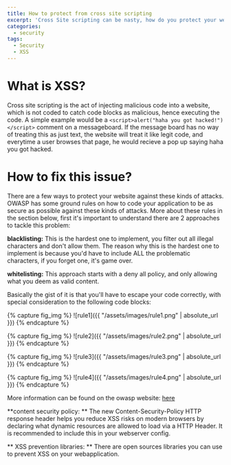 ```yaml
---
title: How to protect from cross site scripting
excerpt: 'Cross Site scripting can be nasty, how do you protect your website against it?'
categories:
  - security
tags:
  - Security
  - XSS
---
```


# What is XSS?

Cross site scripting is the act of injecting malicious code into a website, which is not coded to catch code blocks as malicious, hence executing the code. A simple example would be a `<script>alert("haha you got hacked!")</script>` comment on a messageboard. If the message board has no way of treating this as just text, the website will treat it like legit code, and everytime a user browses that page, he would recieve a pop up saying haha you got hacked.

# How to fix this issue?

There are a few ways to protect your website against these kinds of attacks. OWASP has some ground rules on how to code your application to be as secure as possible against these kinds of attacks. More about these rules in the section below, first it's important to understand there are 2 approaches to tackle this problem:

**blacklisting:** This is the hardest one to implement, you filter out all illegal characters and don't allow them. The reason why this is the hardest one to implement is because you'd have to include ALL the problematic characters, if you forget one, it's game over.

**whitelisting:** This approach starts with a deny all policy, and only allowing what you deem as valid content.

Basically the gist of it is that you'll have to escape your code correctly, with special consideration to the following code blocks:

{% capture fig_img %} ![rule1]({{ "/assets/images/rule1.png" | absolute_url }}) {% endcapture %}

{% capture fig_img %} ![rule2]({{ "/assets/images/rule2.png" | absolute_url }}) {% endcapture %}

{% capture fig_img %} ![rule3]({{ "/assets/images/rule3.png" | absolute_url }}) {% endcapture %}

{% capture fig_img %} ![rule4]({{ "/assets/images/rule4.png" | absolute_url }}) {% endcapture %}

More information can be found on the owasp website: [here](https://www.owasp.org/index.php/XSS_(Cross_Site_Scripting)_Prevention_Cheat_Sheet)

**content security policy: **
The new Content-Security-Policy HTTP response header helps you reduce XSS risks on modern browsers by declaring what dynamic resources are allowed to load via a HTTP Header. It is recommended to include this in your webserver config.

** XSS prevention libraries: **
There are open sources libraries you can use to prevent XSS on your webapplication.
